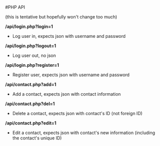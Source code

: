 #PHP API

(this is tentative but hopefully won't change too much)

**/api/login.php?login=1**
* Log user in, expects json with username and password

**/api/login.php?logout=1**
* Log user out, no json

**/api/login.php?register=1**
* Register user, expects json with username and password

**/api/contact.php?add=1**
* Add a contact, expects json with contact information

**/api/contact.php?del=1**
* Delete a contact, expects json with contact's ID (not foreign ID)

**/api/contact.php?edit=1**
* Edit a contact, expects json with contact's new information (including the contact's unique ID)